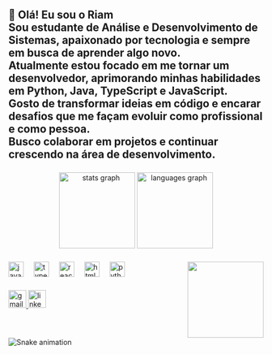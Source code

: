  
<h2 align="left">👋 Olá! Eu sou o Riam<br>Sou estudante de Análise e Desenvolvimento de Sistemas, apaixonado por tecnologia e sempre em busca de aprender algo novo.  <br>Atualmente estou focado em me tornar um desenvolvedor, aprimorando minhas habilidades em Python, Java, TypeScript e JavaScript.<br>Gosto de transformar ideias em código e encarar desafios que me façam evoluir como profissional e como pessoa.  <br>Busco colaborar em projetos e continuar crescendo na área de desenvolvimento.</h2>

###

<div align="center">
  <img src="https://github-readme-stats.vercel.app/api?username=RiamTeodoro&show_icons=true&theme=dark&hide_border=false&count_private=true&include_all_commits=true&token=SEU_TOKEN_AQUI" height="150" alt="stats graph" />
  <img src="https://github-readme-stats.vercel.app/api/top-langs?username=RiamTeodoro&locale=en&hide_title=false&layout=compact&card_width=320&langs_count=5&theme=dark&hide_border=false" height="150" alt="languages graph" />
</div>

###

<img align="right" height="150" src="https://media1.giphy.com/media/v1.Y2lkPTc5MGI3NjExeGoyMjc3ZW5xeTBkdnh1dmltem0wdHh0Ymduem41bTBlMWphcnB0eCZlcD12MV9pbnRlcm5hbF9naWZfYnlfaWQmY3Q9Zw/OLPQ6z2hlHmwFc4Hso/giphy.gif"  />

###

<div align="left">
  <img src="https://cdn.jsdelivr.net/gh/devicons/devicon/icons/javascript/javascript-original.svg" height="30" alt="javascript logo"  />
  <img width="12" />
  <img src="https://cdn.jsdelivr.net/gh/devicons/devicon/icons/typescript/typescript-original.svg" height="30" alt="typescript logo"  />
  <img width="12" />
  <img src="https://cdn.jsdelivr.net/gh/devicons/devicon/icons/react/react-original.svg" height="30" alt="react logo"  />
  <img width="12" />
  <img src="https://cdn.jsdelivr.net/gh/devicons/devicon/icons/html5/html5-original.svg" height="30" alt="html5 logo"  />
  <img width="12" />
  <img src="https://cdn.jsdelivr.net/gh/devicons/devicon/icons/python/python-original.svg" height="30" alt="python logo"  />
</div>

###

<div align="left">
  <a href="riamsteodoro@gmail.com" target="_blank">
    <img src="https://img.shields.io/static/v1?message=Gmail&logo=gmail&label=&color=D14836&logoColor=white&labelColor=&style=for-the-badge" height="35" alt="gmail logo"  />
  </a>
  <a href="www.linkedin.com/in/riam-teodoro" target="_blank">
    <img src="https://img.shields.io/static/v1?message=LinkedIn&logo=linkedin&label=&color=0077B5&logoColor=white&labelColor=&style=for-the-badge" height="35" alt="linkedin logo"  />
  </a>
</div>

###

<br clear="both">

 <img src="https://raw.githubusercontent.com/RiamTeodoro/RiamTeodoro/output/snake.svg" alt="Snake animation" />

###
